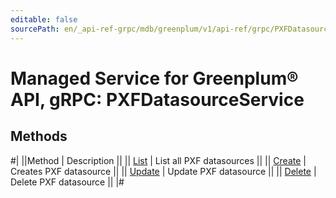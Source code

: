 ```yaml
---
editable: false
sourcePath: en/_api-ref-grpc/mdb/greenplum/v1/api-ref/grpc/PXFDatasource/index.md
---
```


# Managed Service for Greenplum® API, gRPC: PXFDatasourceService

## Methods

#|
||Method | Description ||
|| [List](list.md) | List all PXF datasources ||
|| [Create](create.md) | Creates PXF datasource ||
|| [Update](update.md) | Update PXF datasource ||
|| [Delete](delete.md) | Delete PXF datasource ||
|#